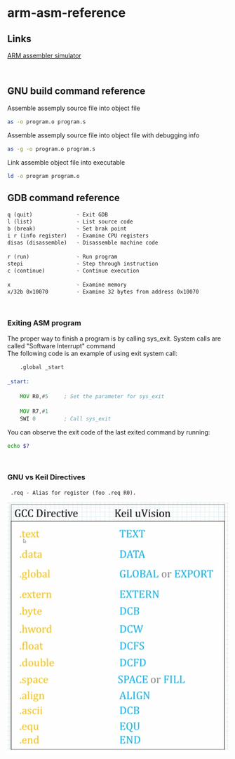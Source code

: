 # arm-asm-reference

## Links

[ARM assembler simulator](https://wunkolo.github.io/OakSim)  

</br>

## GNU build command reference

Assemble assemply source file into object file
``` sh
as -o program.o program.s
```

Assemble assemply source file into object file with debugging info
``` sh
as -g -o program.o program.s
```

Link assemble object file into executable
``` sh
ld -o program program.o
```

## GDB command reference

``` gdb
q (quit)              - Exit GDB
l (list)              - List source code
b (break)             - Set brak point
i r (info register)   - Examine CPU registers
disas (disassemble)   - Disassemble machine code

r (run)               - Run program
stepi                 - Step through instruction
c (continue)          - Continue execution

x                     - Examine memory
x/32b 0x10070         - Examine 32 bytes from address 0x10070
```

</br>

### Exiting ASM program

The proper way to finish a program is by calling sys_exit. 
System calls are called "Software Interrupt" command  
The following code is an example of using exit system call:  


``` asm
	.global _start

_start:

	MOV R0,#5     ; Set the parameter for sys_exit
	
	MOV R7,#1
	SWI 0         ; Call sys_exit
```

You can observe the exit code of the last exited command by running:

``` bash
echo $?
```

</br>

### GNU vs Keil Directives

``` text
 .req - Alias for register (foo .req R0).
```

![Directives](directives.PNG)
